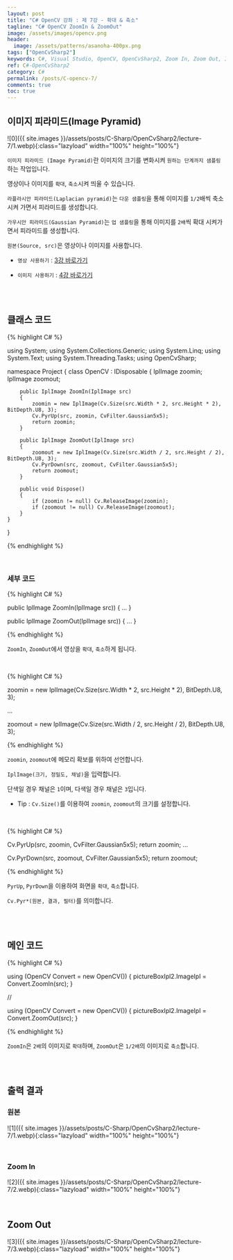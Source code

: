 ```yaml
---
layout: post
title: "C# OpenCV 강좌 : 제 7강 - 확대 & 축소"
tagline: "C# OpenCV ZoomIn & ZoomOut"
image: /assets/images/opencv.png
header:
  image: /assets/patterns/asanoha-400px.png
tags: ["OpenCvSharp2"]
keywords: C#, Visual Studio, OpenCV, OpenCvSharp2, Zoom In, Zoom Out, Image Pyramid, Pyrup, Pyrdown
ref: C#-OpenCvSharp2
category: C#
permalink: /posts/C-opencv-7/
comments: true
toc: true
---
```


## 이미지 피라미드(Image Pyramid)

![0]({{ site.images }}/assets/posts/C-Sharp/OpenCvSharp2/lecture-7/1.webp){:class="lazyload" width="100%" height="100%"}

`이미지 피라미드 (Image Pyramid)`란 이미지의 크기를 변화시켜 `원하는 단계까지 샘플링`하는 작업입니다.

영상이나 이미지를 `확대`, `축소`시켜 띄울 수 있습니다. 
 
`라플라시안 피라미드(Laplacian pyramid)`는 `다운 샘플링`을 통해 이미지를 `1/2`배씩 축소시켜 가면서 피라미드를 생성합니다.

`가우시안 피라미드(Gaussian Pyramid)`는 `업 샘플링`을 통해 이미지를 `2배`씩 확대 시켜가면서 피라미드를 생성합니다.

`원본(Source, src)`은 영상이나 이미지를 사용합니다.

- `영상 사용하기` : [3강 바로가기][3강]

- `이미지 사용하기` : [4강 바로가기][4강]

<br>
<br>

## 클래스 코드

{% highlight C# %}

using System;
using System.Collections.Generic;
using System.Linq;
using System.Text;
using System.Threading.Tasks;
using OpenCvSharp;

namespace Project
{
    class OpenCV : IDisposable
    {
        IplImage zoomin;
        IplImage zoomout;
            
        public IplImage ZoomIn(IplImage src)
        {
            zoomin = new IplImage(Cv.Size(src.Width * 2, src.Height * 2), BitDepth.U8, 3);
            Cv.PyrUp(src, zoomin, CvFilter.Gaussian5x5);
            return zoomin;
        }

        public IplImage ZoomOut(IplImage src)
        {
            zoomout = new IplImage(Cv.Size(src.Width / 2, src.Height / 2), BitDepth.U8, 3);
            Cv.PyrDown(src, zoomout, CvFilter.Gaussian5x5);
            return zoomout;
        }
        
        public void Dispose()
        {
            if (zoomin != null) Cv.ReleaseImage(zoomin);
            if (zoomout != null) Cv.ReleaseImage(zoomout);
        }
    }
}                    

{% endhighlight %}

<br>

### 세부 코드

{% highlight C# %}

public IplImage ZoomIn(IplImage src))
{
    ...
} 

public IplImage ZoomOut(IplImage src))
{
    ...
} 

{% endhighlight %}

`ZoomIn`, `ZoomOut`에서 영상을 `확대`, `축소`하게 됩니다.

<br>

{% highlight C# %}

zoomin = new IplImage(Cv.Size(src.Width * 2, src.Height * 2), BitDepth.U8, 3);

...

zoomout = new IplImage(Cv.Size(src.Width / 2, src.Height / 2), BitDepth.U8, 3);

{% endhighlight %}

`zoomin`, `zoomout`에 메모리 확보를 위하여 선언합니다.

`IplImage(크기, 정밀도, 채널)`을 입력합니다.

단색일 경우 채널은 `1`이며, 다색일 경우 채널은 `3`입니다.

- Tip : `Cv.Size()`를 이용하여 `zoomin`, `zoomout`의 크기를 설정합니다.

<br>

{% highlight C# %}

Cv.PyrUp(src, zoomin, CvFilter.Gaussian5x5);
return zoomin;
...

Cv.PyrDown(src, zoomout, CvFilter.Gaussian5x5);
return zoomout;

{% endhighlight %}

`PyrUp`, `PyrDown`을 이용하여 화면을 `확대`, `축소`합니다.

`Cv.Pyr*(원본, 결과, 필터)`를 의미합니다.

<br>
<br>

## 메인 코드

{% highlight C# %}

using (OpenCV Convert = new OpenCV())
{
 pictureBoxIpl2.ImageIpl = Convert.ZoomIn(src);
}

//

using (OpenCV Convert = new OpenCV())
{
 pictureBoxIpl2.ImageIpl = Convert.ZoomOut(src);
}

{% endhighlight %}

`ZoomIn`은 `2배`의 이미지로 `확대`하며, `ZoomOut`은 `1/2배`의 이미지로 `축소`합니다.

<br>
<br>

## 출력 결과

### 원본

![1]({{ site.images }}/assets/posts/C-Sharp/OpenCvSharp2/lecture-7/1.webp){:class="lazyload" width="100%" height="100%"}

<br>

### Zoom In

![2]({{ site.images }}/assets/posts/C-Sharp/OpenCvSharp2/lecture-7/2.webp){:class="lazyload" width="100%" height="100%"}

<br>

## Zoom Out

![3]({{ site.images }}/assets/posts/C-Sharp/OpenCvSharp2/lecture-7/3.webp){:class="lazyload" width="100%" height="100%"}


[3강]: https://076923.github.io/posts/C-opencv-3/
[4강]: https://076923.github.io/posts/C-opencv-4/
